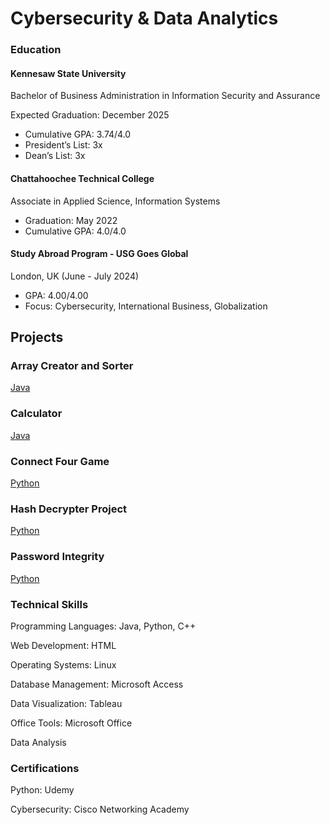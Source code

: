 # Cybersecurity  & Data Analytics

### Education
#### Kennesaw State University
Bachelor of Business Administration in Information Security and Assurance

Expected Graduation: December 2025

- Cumulative GPA: 3.74/4.0
- President’s List: 3x
- Dean’s List: 3x

#### Chattahoochee Technical College
Associate in Applied Science, Information Systems

- Graduation: May 2022
- Cumulative GPA: 4.0/4.0

#### Study Abroad Program - USG Goes Global
London, UK (June - July 2024)

- GPA: 4.00/4.00
- Focus: Cybersecurity, International Business, Globalization
## Projects

### Array Creator and Sorter
[Java](https://github.com/owlloop/portfolio/blob/main/Array%20Creator%20and%20Sorter.java)

### Calculator
[Java](https://github.com/owlloop/portfolio/blob/main/Calculator.java)

### Connect Four Game
[Python](https://github.com/owlloop/portfolio/blob/main/Connect%20Four%20Game.java)

### Hash Decrypter Project
[Python](https://github.com/owlloop/portfolio/blob/main/Hash-Decrypter-Project.py)

### Password Integrity
[Python](https://github.com/owlloop/portfolio/blob/main/Password%20Integrity.py)

### Technical Skills
Programming Languages: Java, Python, C++

Web Development: HTML

Operating Systems: Linux

Database Management: Microsoft Access

Data Visualization: Tableau

Office Tools: Microsoft Office

Data Analysis

### Certifications
Python: Udemy

Cybersecurity: Cisco Networking Academy
